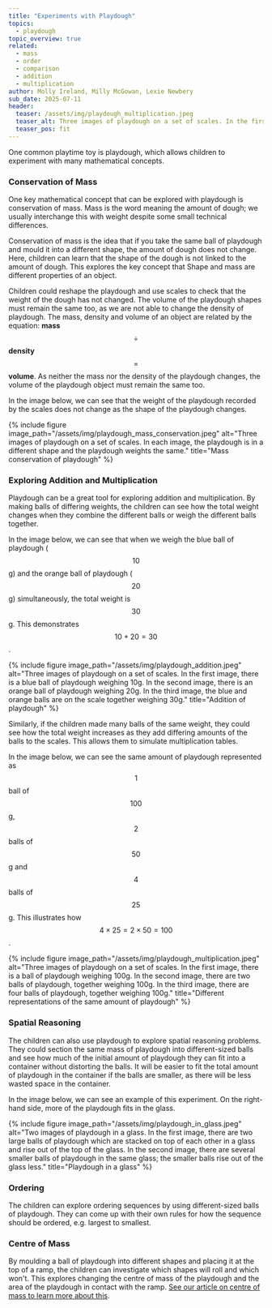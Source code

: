 ```yaml
---
title: "Experiments with Playdough"
topics: 
  - playdough
topic_overview: true
related: 
  - mass
  - order
  - comparison
  - addition
  - multiplication
author: Molly Ireland, Milly McGowan, Lexie Newbery
sub_date: 2025-07-11
header:
  teaser: /assets/img/playdough_multiplication.jpeg
  teaser_alt: Three images of playdough on a set of scales. In the first image, there is a ball of playdough weighing 100g. In the second image, there are two balls of playdough, together weighing 100g. In the third image, there are four balls of playdough, together weighing 100g.
  teaser_pos: fit
---
```

One common playtime toy is playdough, which allows children to experiment with many mathematical concepts. 

### Conservation of Mass
One key mathematical concept that can be explored with playdough is conservation of mass. Mass is the word meaning the amount of dough; we usually interchange this with weight despite some small technical differences.

Conservation of mass is the idea that if you take the same ball of playdough and mould it into a different shape, the amount of dough does not change. Here, children can learn that the shape of the dough is not linked to the amount of dough. This explores the key concept that Shape and mass are different properties of an object.

Children could reshape the playdough and use scales to check that the weight of the dough has not changed. The volume of the playdough shapes must remain the same too, as we are not able to change the density of playdough. The mass, density and volume of an object are related by the equation:
**mass** $$\div$$ **density** $$=$$ **volume**. 
As neither the mass nor the density of the playdough changes, the volume of the playdough object must remain the same too. 

In the image below, we can see that the weight of the playdough recorded by the scales does not change as the shape of the playdough changes. 

{% include figure image_path="/assets/img/playdough_mass_conservation.jpeg" alt="Three images of playdough on a set of scales. In each image, the playdough is in a different shape and the playdough weights the same." title="Mass conservation of playdough" %}

[For more information about mass conservation and volume, see our other articles, linking to water experiments]:#

### Exploring Addition and Multiplication

Playdough can be a great tool for exploring addition and multiplication. By making balls of differing weights, the children can see how the total weight changes when they combine the different balls or weigh the different balls together. 

In the image below, we can see that when we weigh the blue ball of playdough ($$10$$g) and the orange ball of playdough ($$20$$g) simultaneously, the total weight is $$30$$g. This demonstrates $$10+20=30$$.

{% include figure image_path="/assets/img/playdough_addition.jpeg" alt="Three images of playdough on a set of scales. In the first image, there is a blue ball of playdough weighing 10g. In the second image, there is an orange ball of playdough weighing 20g. In the third image, the blue and orange balls are on the scale together weighing 30g." title="Addition of playdough" %}

Similarly, if the children made many balls of the same weight, they could see how the total weight increases as they add differing amounts of the balls to the scales. This allows them to simulate multiplication tables.

In the image below, we can see the same amount of playdough represented as $$1$$ ball of $$100$$g, $$2$$ balls of $$50$$g and $$4$$ balls of $$25$$g. This illustrates how $$4\times25=2\times50=100$$. 

{% include figure image_path="/assets/img/playdough_multiplication.jpeg" alt="Three images of playdough on a set of scales. In the first image, there is a ball of playdough weighing 100g. In the second image, there are two balls of playdough, together weighing 100g. In the third image, there are four balls of playdough, together weighing 100g." title="Different representations of the same amount of playdough" %}

### Spatial Reasoning 

The children can also use playdough to explore spatial reasoning problems. They could section the same mass of playdough into different-sized balls and see how much of the initial amount of playdough they can fit into a container without distorting the balls. It will be easier to fit the total amount of playdough in the container if the balls are smaller, as there will be less wasted space in the container.

In the image below, we can see an example of this experiment. On the right-hand side, more of the playdough fits in the glass. 

{% include figure image_path="/assets/img/playdough_in_glass.jpeg" alt="Two images of playdough in a glass. In the first image, there are two large balls of playdough which are stacked on top of each other in a glass and rise out of the top of the glass. In the second image, there are several smaller balls of playdough in the same glass; the smaller balls rise out of the glass less." title="Playdough in a glass" %}

### Ordering 

The children can explore ordering sequences by using different-sized balls of playdough. They can come up with their own rules for how the sequence should be ordered, e.g. largest to smallest. 

[There is an image for this somewhere, but it is difficult to find]:#

### Centre of Mass

By moulding a ball of playdough into different shapes and placing it at the top of a ramp, the children can investigate which shapes will roll and which won't. This explores changing the centre of mass of the playdough and the area of the playdough in contact with the ramp. [See our article on centre of mass to learn more about this]({{site.baseurl}}/articles/centre_of_mass/).
